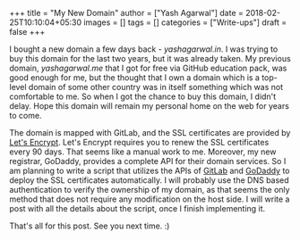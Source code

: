 +++
title = "My New Domain"
author = ["Yash Agarwal"]
date = 2018-02-25T10:10:04+05:30
images = []
tags = []
categories = ["Write-ups"]
draft = false
+++

I bought a new domain a few days back - _yashagarwal.in_. I was trying to buy this domain for the last two years, but it was already taken. My previous domain, _yashagarwal.me_ that I got for free via GitHub education pack, was good enough for me, but the thought that I own a domain which is a top-level domain of some other country was in itself something which was not comfortable to me. So when I got the chance to buy this domain, I didn't delay. Hope this domain will remain my personal home on the web for years to come.

The domain is mapped with GitLab, and the SSL certificates are provided by [Let's Encrypt](https://letsencrypt.org). Let's Encrypt requires you to renew the SSL certificates every 90 days. That seems like a manual work to me. Moreover, my new registrar, GoDaddy, provides a complete API for their domain services. So I am planning to write a script that utilizes the APIs of [GitLab](https://gitlab.com/help/api/README.md) and [GoDaddy](https://developer.godaddy.com/) to deploy the SSL certificates automatically. I will probably use the DNS based authentication to verify the ownership of my domain, as that seems the only method that does not require any modification on the host side. I will write a post with all the details about the script, once I finish implementing it.

That's all for this post. See you next time. :)
